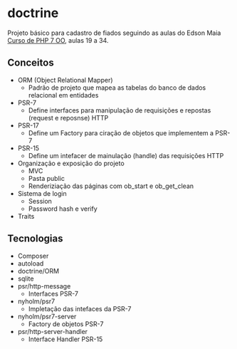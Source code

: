 # doctrine

Projeto básico para cadastro de fiados seguindo as aulas do Edson Maia [Curso de PHP 7 OO](https://www.youtube.com/watch?v=OLX575Y5doA&list=PLnex8IkmReXz6t1rqxB-W17dbvfSL1vfg&index=35), aulas 19 a 34.

## Conceitos

- ORM (Object Relational Mapper)
  - Padrão de projeto que mapea as tabelas do banco de dados relacional em entidades
- PSR-7
  - Define interfaces para manipulação de requisições e repostas (request e reposnse) HTTP
- PSR-17
  - Define um Factory para ciração de objetos que implementem a PSR-7
- PSR-15
  - Define um intefacer de mainulação (handle) das requisições HTTP
- Organização e exposição do projeto
  - MVC
  - Pasta public
  - Renderiziação das páginas com ob_start e ob_get_clean
- Sistema de login
  - Session
  - Password hash e verify
- Traits

## Tecnologias

- Composer
- autoload
- doctrine/ORM
- sqlite
- psr/http-message
  - Interfaces PSR-7
- nyholm/psr7
  - Impletação das intefaces da PSR-7
- nyholm/psr7-server
  - Factory de objetos PSR-7
- psr/http-server-handler
  - Interface Handler PSR-15
